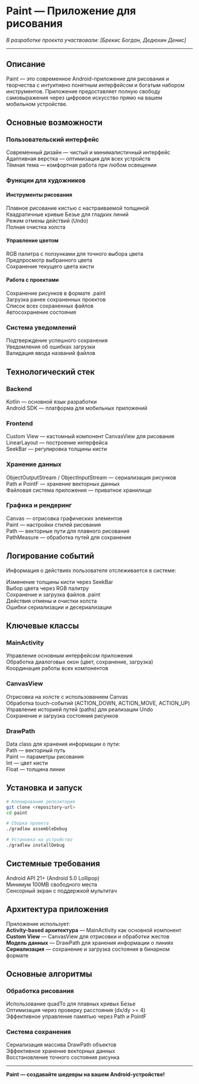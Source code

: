 # Paint — Приложение для рисования

*В разработке проекта участвовали: [Брекис Богдан, Дедюхин Денис]*

---

## Описание

Paint — это современное Android-приложение для рисования и творчества с интуитивно понятным интерфейсом и богатым набором инструментов. Приложение предоставляет полную свободу самовыражения через цифровое искусство прямо на вашем мобильном устройстве.

## Основные возможности

### Пользовательский интерфейс
Современный дизайн — чистый и минималистичный интерфейс  
Адаптивная верстка — оптимизация для всех устройств  
Тёмная тема — комфортная работа при любом освещении

### Функции для художников
#### Инструменты рисования
Плавное рисование кистью с настраиваемой толщиной  
Квадратичные кривые Безье для гладких линий  
Режим отмены действий (Undo)  
Полная очистка холста

#### Управление цветом
RGB палитра с ползунками для точного выбора цвета  
Предпросмотр выбранного цвета  
Сохранение текущего цвета кисти

#### Работа с проектами
Сохранение рисунков в формате .paint  
Загрузка ранее сохраненных проектов  
Список всех сохраненных файлов  
Автосохранение состояния

### Система уведомлений
Подтверждение успешного сохранения  
Уведомления об ошибках загрузки  
Валидация ввода названий файлов

## Технологический стек

### Backend
Kotlin — основной язык разработки  
Android SDK — платформа для мобильных приложений

### Frontend
Custom View — кастомный компонент CanvasView для рисования  
LinearLayout — построение интерфейса  
SeekBar — регулировка толщины кисти

### Хранение данных
ObjectOutputStream / ObjectInputStream — сериализация рисунков  
Path и PointF — хранение векторных данных  
Файловая система приложения — приватное хранилище

### Графика и рендеринг
Canvas — отрисовка графических элементов  
Paint — настройки стилей рисования  
Path — векторные пути для плавного рисования  
PathMeasure — обработка путей для сохранения

## Логирование событий

Информация о действиях пользователя отслеживается в системе:

Изменение толщины кисти через SeekBar  
Выбор цвета через RGB палитру  
Сохранение и загрузка файлов .paint  
Действия отмены и очистки холста  
Ошибки сериализации и десериализации

## Ключевые классы

### MainActivity
Управление основным интерфейсом приложения  
Обработка диалоговых окон (цвет, сохранение, загрузка)  
Координация работы всех компонентов

### CanvasView
Отрисовка на холсте с использованием Canvas  
Обработка touch-событий (ACTION_DOWN, ACTION_MOVE, ACTION_UP)  
Управление историей путей (paths) для реализации Undo  
Сохранение и загрузка состояния рисунков

### DrawPath
Data class для хранения информации о пути:  
Path — векторный путь  
Paint — параметры рисования  
Int — цвет кисти  
Float — толщина линии

## Установка и запуск

```bash
# Клонирование репозитория
git clone <repository-url>
cd paint

# Сборка проекта
./gradlew assembleDebug

# Установка на устройство
./gradlew installDebug
```

## Системные требования

Android API 21+ (Android 5.0 Lollipop)  
Минимум 100MB свободного места  
Сенсорный экран с поддержкой мультитач

## Архитектура приложения

Приложение использует:  
**Activity-based архитектура** — MainActivity как основной компонент  
**Custom View** — CanvasView для отрисовки и обработки жестов  
**Модель данных** — DrawPath для хранения информации о линиях  
**Сериализация** — сохранение и загрузка состояния в бинарном формате

## Основные алгоритмы

### Обработка рисования
Использование quadTo для плавных кривых Безье  
Оптимизация через проверку расстояния (dx/dy >= 4)  
Эффективное управление памятью через Path и PointF

### Система сохранения
Сериализация массива DrawPath объектов  
Эффективное хранение векторных данных  
Восстановление точного состояния рисунка

---

**Paint — создавайте шедевры на вашем Android-устройстве!**
